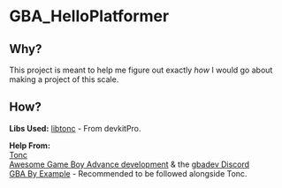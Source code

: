 # GBA_HelloPlatformer

## Why?
 This project is meant to help me figure out exactly _how_ I would go about making a project of this scale.

## How?
 **Libs Used:**
     [libtonc](https://devkitpro.org/wiki/Getting_Started) - From devkitPro.
 
 **Help From:**  
     [Tonc](https://www.coranac.com/tonc/text/)  
     [Awesome Game Boy Advance development](https://github.com/gbadev-org/awesome-gbadev) & the [gbadev Discord](https://discord.io/gbadev)  
     [GBA By Example](http://kylehalladay.com/archive.html) - Recommended to be followed alongside Tonc.